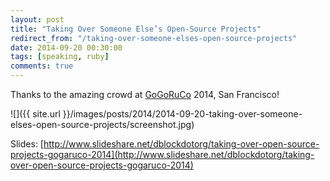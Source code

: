 ```yaml
---
layout: post
title: "Taking Over Someone Else’s Open-Source Projects"
redirect_from: "/taking-over-someone-elses-open-source-projects"
date: 2014-09-20 00:30:00
tags: [speaking, ruby]
comments: true
---
```

Thanks to the amazing crowd at [GoGoRuCo](http://gogaruco.com) 2014, San Francisco!

![]({{ site.url }}/images/posts/2014/2014-09-20-taking-over-someone-elses-open-source-projects/screenshot.jpg)

Slides: [http://www.slideshare.net/dblockdotorg/taking-over-open-source-projects-gogaruco-2014](http://www.slideshare.net/dblockdotorg/taking-over-open-source-projects-gogaruco-2014)
